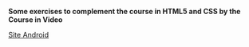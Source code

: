 **Some exercises to complement the course in HTML5 and CSS by the Course in Video**


<a href= "https://ioseffagundes.github.io/html-css/saved/desafio10/pacote-projeto-d010/index.html"> Site Android </a> 
